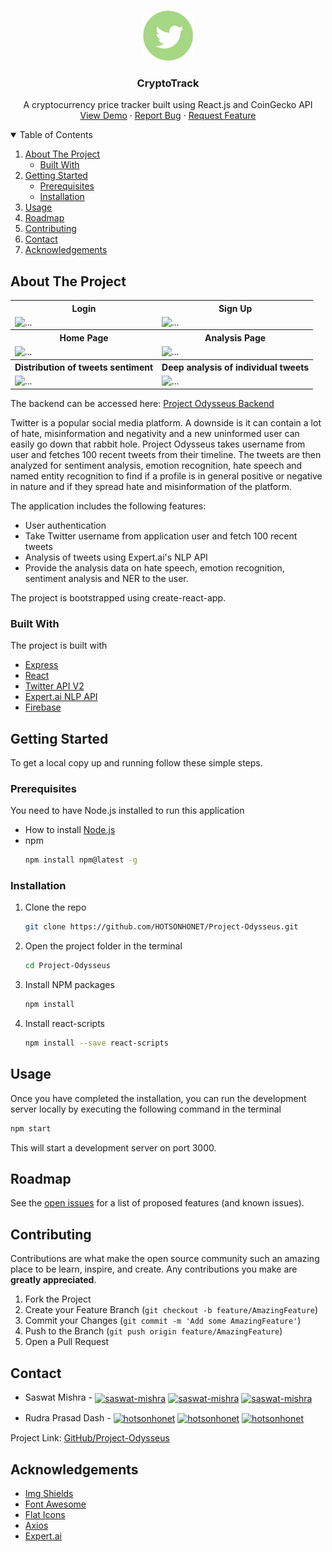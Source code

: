 <!-- PROJECT LOGO -->
<br />
<p align="center">
  <a href="https://github.com/SaswatM-62/CryptoTrack">
    <img src="public/twitter-4-512.png" alt="Logo" width="80" height="80">
  </a>

  <h3 align="center">CryptoTrack</h3>

  <p align="center">
    A cryptocurrency price tracker built using React.js and CoinGecko API
    <br />
    <a href="https://github.com/HOTSONHONET/Project-Odysseus">View Demo</a>
    ·
    <a href="https://github.com/HOTSONHONET/Project-Odysseus/issues">Report Bug</a>
    ·
    <a href="https://github.com/HOTSONHONET/Project-Odysseus/issues">Request Feature</a>
  </p>
</p>



<!-- TABLE OF CONTENTS -->
<details open="open">
  <summary>Table of Contents</summary>
  <ol>
    <li>
      <a href="#about-the-project">About The Project</a>
      <ul>
        <li><a href="#built-with">Built With</a></li>
      </ul>
    </li>
    <li>
      <a href="#getting-started">Getting Started</a>
      <ul>
        <li><a href="#prerequisites">Prerequisites</a></li>
        <li><a href="#installation">Installation</a></li>
      </ul>
    </li>
    <li><a href="#usage">Usage</a></li>
    <li><a href="#roadmap">Roadmap</a></li>
    <li><a href="#contributing">Contributing</a></li>
    <li><a href="#contact">Contact</a></li>
    <li><a href="#acknowledgements">Acknowledgements</a></li>
  </ol>
</details>



<!-- ABOUT THE PROJECT -->
## About The Project


<table>
  <tr>
    <th>Login</th>
    <th>Sign Up</th>
  </tr>
  <tr>
    <td><img src="https://user-images.githubusercontent.com/56304060/198504274-6979cbb3-f4c5-417d-8f52-a6867e7206c0.jpeg" alt="..." /></td>
    <td><img src="https://user-images.githubusercontent.com/56304060/198504289-08bf5fcb-735f-49f9-ab74-c6735c70da7b.jpeg" alt="..." /></td>
  </tr>
  <tr>
    <th>Home Page</th>
    <th>Analysis Page</th>
  </tr>
  <tr>
    <td><img src="https://user-images.githubusercontent.com/56304060/198504326-80e8e8c8-c485-4bf3-acd0-4ce296814bb1.jpeg" alt="..." /></td>
    <td><img src="https://user-images.githubusercontent.com/56304060/198504404-00688e7d-1f8d-4b6d-9ead-098e708169c0.jpeg" alt="..." /></td>
  </tr>
  <tr>
    <th>Distribution of tweets sentiment</th>
    <th>Deep analysis of individual tweets</th>
  </tr>
  <tr>
    <td><img src="https://user-images.githubusercontent.com/56304060/198504617-03669815-bcda-4af4-8684-d905a1bdd109.jpeg" alt="..." /></td>
    <td><img src="https://user-images.githubusercontent.com/56304060/198504696-541633de-858c-464d-a5a9-1bd7ca70dac8.jpeg" alt="..." /></td>
  </tr>
</table>



The backend can be accessed here: [Project Odysseus Backend](https://github.com/SaswatM-62/Project-Odysseus-Backend)

Twitter is a popular social media platform. A downside is it can contain a lot of hate, misinformation and negativity and a new uninformed user can easily go down that rabbit hole. Project Odysseus takes username from user and fetches 100 recent tweets from their timeline. The tweets are then analyzed for sentiment analysis, emotion recognition, hate speech and named entity recognition to find if a profile is in general positive or negative in nature and if they spread hate and misinformation of the platform.  

The application includes the following features:
* User authentication
* Take Twitter username from application user and fetch 100 recent tweets
* Analysis of tweets using Expert.ai's NLP API
* Provide the analysis data on hate speech, emotion recognition, sentiment analysis and NER to the user.

The project is bootstrapped using create-react-app.  
  
      
### Built With

The project is built with
* [Express](https://expressjs.com/)
* [React](https://reactjs.org/)
* [Twitter API V2](https://developer.twitter.com/en)
* [Expert.ai NLP API](https://www.expert.ai/products/natural-language-text-analytics/)
* [Firebase](https://firebase.google.com/)
  

<!-- GETTING STARTED -->
## Getting Started

To get a local copy up and running follow these simple steps.

### Prerequisites

You need to have Node.js installed to run this application  
* How to install [Node.js](https://nodejs.org/en/)
* npm
  ```sh
  npm install npm@latest -g
  ```
  
  
### Installation

1. Clone the repo
   ```sh
   git clone https://github.com/HOTSONHONET/Project-Odysseus.git
   ```
2. Open the project folder in the terminal
   ```sh
   cd Project-Odysseus
   ```
3. Install NPM packages
   ```sh
   npm install
   ```
4. Install react-scripts
   ```sh
   npm install --save react-scripts
   ```
  
<!-- USAGE EXAMPLES -->
## Usage

Once you have completed the installation, you can run the development server locally by executing the following command in the terminal
   ```sh
   npm start
   ```
This will start a development server on port 3000.

<!-- ROADMAP -->
## Roadmap

See the [open issues](https://github.com/HOTSONHONET/Project-Odysseus/issues) for a list of proposed features (and known issues).



<!-- CONTRIBUTING -->
## Contributing

Contributions are what make the open source community such an amazing place to be learn, inspire, and create. Any contributions you make are **greatly appreciated**.

1. Fork the Project
2. Create your Feature Branch (`git checkout -b feature/AmazingFeature`)
3. Commit your Changes (`git commit -m 'Add some AmazingFeature'`)
4. Push to the Branch (`git push origin feature/AmazingFeature`)
5. Open a Pull Request

<!-- CONTACT -->
## Contact

- Saswat Mishra - 
<a href="https://twitter.com/TheSaswat" target="blank"><img align="center" src="https://raw.githubusercontent.com/rahuldkjain/github-profile-readme-generator/master/src/images/icons/Social/twitter.svg" alt="saswat-mishra" height="30" width="40" /></a>
<a href="https://www.linkedin.com/in/saswatmishra71/" target="blank"><img align="center" src="https://raw.githubusercontent.com/rahuldkjain/github-profile-readme-generator/master/src/images/icons/Social/linked-in-alt.svg" alt="saswat-mishra" height="20" width="20" /></a> 
<a href="https://github.com/SaswatM-62" target="blank"><img align="center" src="https://user-images.githubusercontent.com/56304060/198507091-d1c28c4f-e278-4a33-be56-d1af5cde8960.png" alt="saswat-mishra" height="20" width="20" /></a> 

- Rudra Prasad Dash - 
<a href="https://twitter.com/hotsonhonet" target="blank"><img align="center" src="https://raw.githubusercontent.com/rahuldkjain/github-profile-readme-generator/master/src/images/icons/Social/twitter.svg" alt="hotsonhonet" height="30" width="40" /></a>
<a href="https://linkedin.com/in/hotsonhonet" target="blank"><img align="center" src="https://raw.githubusercontent.com/rahuldkjain/github-profile-readme-generator/master/src/images/icons/Social/linked-in-alt.svg" alt="hotsonhonet" height="20" width="20" /></a> 
<a href="https://github.com/HOTSONHONET/" target="blank"><img align="center" src="https://user-images.githubusercontent.com/56304060/198507091-d1c28c4f-e278-4a33-be56-d1af5cde8960.png" alt="hotsonhonet" height="20" width="20" /></a> 



Project Link: [GitHub/Project-Odysseus](https://github.com/HOTSONHONET/Project-Odysseus)






<!-- ACKNOWLEDGEMENTS -->
## Acknowledgements
* [Img Shields](https://shields.io)
* [Font Awesome](https://fontawesome.com)
* [Flat Icons](https://flat-icons.com/)
* [Axios](https://www.npmjs.com/package/axios)
* [Expert.ai](https://www.expert.ai/products/natural-language-text-analytics/)

<!-- MARKDOWN LINKS & IMAGES -->
<!-- https://www.markdownguide.org/basic-syntax/#reference-style-links -->
[product-screenshot]: https://i.imgur.com/rf7b7dC.jpg
[product-screenshot2]: https://i.imgur.com/ua20J24.jpg
[product-screenshot3]: https://i.imgur.com/6fnz3rW.png
[product-screenshot4]: https://i.imgur.com/BWc2qvh.jpg
